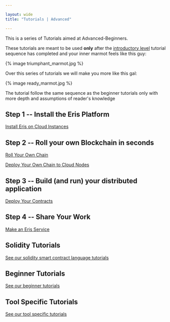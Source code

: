 ```yaml
---

layout: wide
title: "Tutorials | Advanced"

---
```


This is a series of Tutorials aimed at Advanced-Beginners.

These tutorials are meant to be used **only** after the [introductory level](../) tutorial sequence has completed and your inner marmot feels like this guy:

{% image triumphant_marmot.jpg %}

Over this series of tutorials we will make you more like this gal:

{% image ready_marmot.jpg %}

The tutorial follow the same sequence as the beginner tutorials only with more depth and assumptions of reader's knowledge

## Step 1 -- Install the Eris Platform

[Install Eris on Cloud Instances](cloud-getting-started)

## Step 2 -- Roll your own Blockchain in seconds

[Roll Your Own Chain](chain-making/)

[Deploy Your Own Chain to Cloud Nodes](chain-deploying/)

<!-- [Update and Maintain Your Chain](chain-maintaining/) -->

## Step 3 -- Build (and run) your distributed application

[Deploy Your Contracts](contracts-deploying/)

## Step 4 -- Share Your Work

[Make an Eris Service](services-making/)

## Solidity Tutorials

[See our solidity smart contract language tutorials](/tutorials/solidity/)

## Beginner Tutorials

[See our beginner tutorials](/tutorials/)

## Tool Specific Tutorials

[See our tool specific tutorials](/tutorials/tool-specific/)

